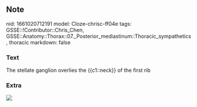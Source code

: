 ## Note
nid: 1661020712191
model: Cloze-chrisc-ff04e
tags: GSSE::!Contributor::Chris_Chen, GSSE::Anatomy::Thorax::07._Posterior_mediastinum::Thoracic_sympathetics, thoracic
markdown: false

### Text
The stellate ganglion overlies the {{c1::neck}} of the first rib

### Extra
<img src="thorax010b.png">
